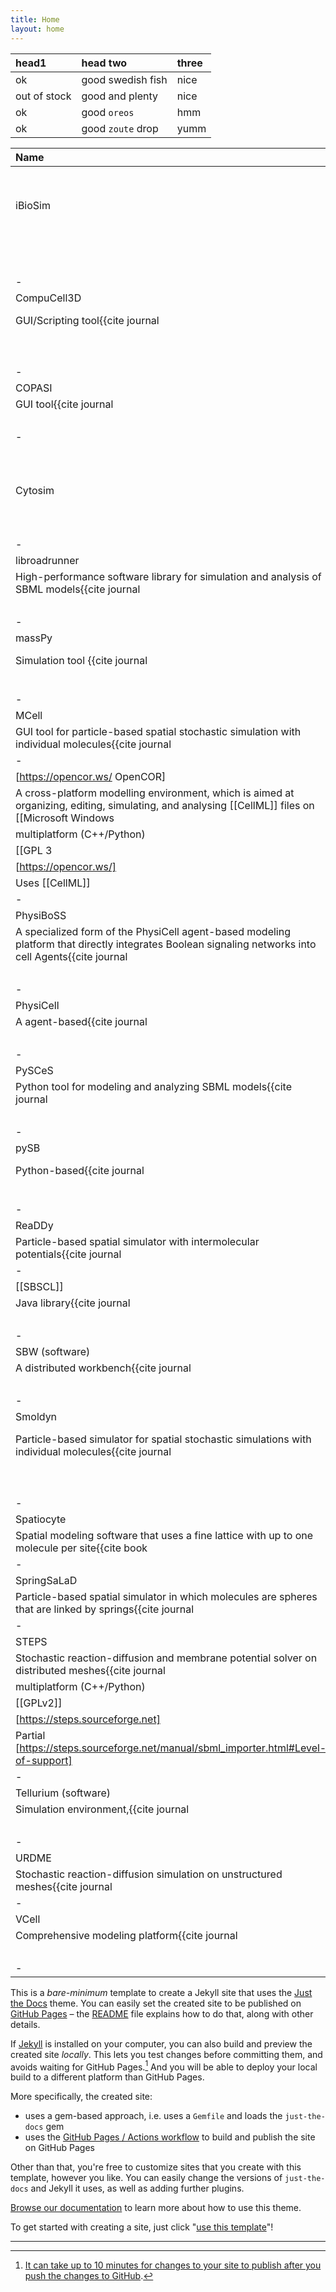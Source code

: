 ```yaml
---
title: Home
layout: home
---
```


| head1        | head two          | three |
|:-------------|:------------------|:------|
| ok           | good swedish fish | nice  |
| out of stock | good and plenty   | nice  |
| ok           | good `oreos`      | hmm   |
| ok           | good `zoute` drop | yumm  |


| Name         | Description/Notability | OS    | License | Site | SBML Support |
|:-------------|:-----------------------|:------|:--------|:-----|:-------------|
| iBioSim | iBioSim  is a computer-aided design (CAD) tool for the modeling, analysis, and design of genetic circuits.
||multiplatform (Java/C++) | Apache | https://github.com/MyersResearchGroup/iBioSim | Yes |
|-
| CompuCell3D
| GUI/Scripting tool<ref>{{cite journal |last1=Swat |first1=Maciej H. |last2=Thomas |first2=Gilberto L. |last3=Belmonte |first3=Julio M. |last4=Shirinifard |first4=Abbas |last5=Hmeljak |first5=Dimitrij |last6=Glazier |first6=James A. |title=Multi-Scale Modeling of Tissues Using CompuCell3D |journal=Methods in Cell Biology |date=2012 |volume=110 |pages=325–366 |doi=10.1016/B978-0-12-388403-9.00013-8|pmid=22482955 |pmc=3612985 |isbn=9780123884039 }}</ref> for building and simulating multicellular models.
||multiplatform (C++/Python)||MIT||[https://compucell3d.org/]|| Yes, but only for reactions.
|-
| COPASI
| GUI tool<ref>{{cite journal |last1=Bergmann |first1=Frank T. |last2=Hoops |first2=Stefan |last3=Klahn |first3=Brian |last4=Kummer |first4=Ursula |last5=Mendes |first5=Pedro |last6=Pahle |first6=Jürgen |last7=Sahle |first7=Sven |title=COPASI and its applications in biotechnology |journal=Journal of Biotechnology |date=November 2017 |volume=261 |pages=215–220 |doi=10.1016/j.jbiotec.2017.06.1200|pmid=28655634 |pmc=5623632 }}</ref><ref>{{cite journal |last1=Yeoh |first1=Jing Wui |last2=Ng |first2=Kai Boon Ivan |last3=Teh |first3=Ai Ying |last4=Zhang |first4=JingYun |last5=Chee |first5=Wai Kit David |last6=Poh |first6=Chueh Loo |title=An Automated Biomodel Selection System (BMSS) for Gene Circuit Designs |journal=ACS Synthetic Biology |date=19 July 2019 |volume=8 |issue=7 |pages=1484–1497 |doi=10.1021/acssynbio.8b00523|pmid=31035759 |s2cid=140321282 }}</ref> for analyzing and simulating SBML models.
||multiplatform (C++)||Artistic License||[http://www.copasi.org]|| Yes
|-
| Cytosim || Spatial simulator for flexible cytoskeletal filaments and motor proteins<ref>{{cite journal |last1=Nedelec |first1=Francois |last2=Foethke |first2=Dietrich |title=Collective Langevin dynamics of flexible cytoskeletal fibers |journal=New Journal of Physics |volume=9 |date=2007 |issue=11 |pages=427|doi=10.1088/1367-2630/9/11/427 |arxiv=0903.5178 |bibcode=2007NJPh....9..427N |s2cid=16924457 }}</ref> || Mac, Linux, Cygwin (C++) || GPL3 || [http://cytosim.org]|| Not applicable
|-
| libroadrunner
| High-performance software library for simulation and analysis of SBML models<ref>{{cite journal |last1=Somogyi |first1=Endre T. |last2=Bouteiller |first2=Jean-Marie |last3=Glazier |first3=James A. |last4=König |first4=Matthias |last5=Medley |first5=J. Kyle |last6=Swat |first6=Maciej H. |last7=Sauro |first7=Herbert M. |title=libRoadRunner: a high performance SBML simulation and analysis library: Table 1. |journal=Bioinformatics |date=15 October 2015 |volume=31 |issue=20 |pages=3315–3321 |doi=10.1093/bioinformatics/btv363|pmid=26085503 |pmc=4607739 }}</ref><ref>{{cite journal |last1=Ghaffarizadeh |first1=Ahmadreza |last2=Heiland |first2=Randy |last3=Friedman |first3=Samuel H. |last4=Mumenthaler |first4=Shannon M. |last5=Macklin |first5=Paul |title=PhysiCell: An open source physics-based cell simulator for 3-D multicellular systems |journal=PLOS Computational Biology |date=23 February 2018 |volume=14 |issue=2 |pages=e1005991 |doi=10.1371/journal.pcbi.1005991|pmid=29474446 |pmc=5841829 |bibcode=2018PLSCB..14E5991G }}</ref>
||multiplatform (C/C++)||Apache License||[https://github.com/sys-bio/roadrunner]|| Yes
|-
| massPy
| Simulation tool <ref>{{cite journal |last1=Haiman |first1=Zachary B. |last2=Zielinski |first2=Daniel C. |last3=Koike |first3=Yuko |last4=Yurkovich |first4=James T. |last5=Palsson |first5=Bernhard O. |title=MASSpy: Building, simulating, and visualizing dynamic biological models in Python using mass action kinetics |journal=PLOS Computational Biology |date=28 January 2021 |volume=17 |issue=1 |pages=e1008208 |doi=10.1371/journal.pcbi.1008208|pmid=33507922 |pmc=7872247 |bibcode=2021PLSCB..17E8208H }}</ref><ref>{{cite journal |last1=Foster |first1=Charles J |last2=Wang |first2=Lin |last3=Dinh |first3=Hoang V |last4=Suthers |first4=Patrick F |last5=Maranas |first5=Costas D |title=Building kinetic models for metabolic engineering |journal=Current Opinion in Biotechnology |date=February 2021 |volume=67 |pages=35–41 |doi=10.1016/j.copbio.2020.11.010|pmid=33360621 |s2cid=229690954 }}</ref>  that can work with COBRApy<ref>{{cite journal |last1=Ebrahim |first1=Ali |last2=Lerman |first2=Joshua A |last3=Palsson |first3=Bernhard O |last4=Hyduke |first4=Daniel R |title=COBRApy: COnstraints-Based Reconstruction and Analysis for Python |journal=BMC Systems Biology |date=December 2013 |volume=7 |issue=1 |pages=74 |doi=10.1186/1752-0509-7-74|pmid=23927696 |pmc=3751080 }}</ref>
||multiplatform (Python)||[[MIT]]||[https://github.com/SBRG/MASSpy]|| Yes
|-
| MCell
| GUI tool for particle-based spatial stochastic simulation with individual molecules<ref>{{cite journal |last1=Stiles |first1=Joel R. |last2=Van Helden |first2=Dirk |last3=Bartol |first3=Thomas M. |last4=Salpeter |first4=Edwin E. |last5=Salpeter |first5=Miriam M |title=Miniature endplate current rise times <100 us from improved dual recordings can be modeled with passive acetylcholine diffusion from a synaptic vesicle |journal=Proc. Natl. Acad. Sci. USA |date=1996 |volume=93 |issue=12 |pages=5747–5752|doi=10.1073/pnas.93.12.5747 |pmid=8650164 |pmc=39132 |doi-access=free }}</ref><ref>{{cite journal |last1=Stiles |first1=Joel R. |last2=Bartol |first2=Thomas M. |title=Monte Carlo methods for simulating realistic synaptic microphysiology using MCell |date=2001 |journal=Computational Neuroscience: Realistic Modeling for Experimentalists |pages=87–127}}</ref><ref>{{cite journal |last1=Kerr |first1=R |last2=Bartol |first2=TM |last3=Kaminsky |first3=B |last4=Dittrich |first4=M |last5=Chang |first5=JCJ |last6=Baden |first6=S |last7=Sejnowski |first7=TJ |last8=Stiles |first8=JR |title=Fast Monte Carlo simulation methods for biological reaction-diffusion systems in solution and on surfaces |date=2008 |journal=SIAM J. Sci. Comput. |volume=30 |issue=6 |pages=3126–3149|doi=10.1137/070692017 |pmid=20151023 |pmc=2819163 |bibcode=2008SJSC...30.3126K }}</ref> || multiplatform || [[MIT]] and [[GPLv2]] || [https://mcell.org/index.html]|| Not applicable
|-
|[https://opencor.ws/ OpenCOR]
|A cross-platform modelling environment, which is aimed at organizing, editing, simulating, and analysing [[CellML]] files on [[Microsoft Windows|Windows]], [[Linux]] and [[macOS]].
|multiplatform (C++/Python)
|[[GPL 3|GPLv3]]
|[https://opencor.ws/]
|Uses [[CellML]]
|-
| PhysiBoSS
| A specialized form of the PhysiCell agent-based modeling platform that directly integrates Boolean signaling networks into cell Agents<ref>{{cite journal |last1=Letort |first1=Gaelle |last2=Montagud |first2=Arnau |last3=Stoll |first3=Gautier |last4=Heiland |first4=Randy |last5=Barillot |first5=Emmanuel |last6=Macklin |first6=Paul |last7=Zinovyev |first7=Andrei |last8=Calzone |first8=Laurence |title=PhysiBoSS: a multi-scale agent-based modelling framework integrating physical dimension and cell signalling |journal=Bioinformatics |date=1 April 2019 |volume=35 |issue=7 |pages=1188–1196 |doi=10.1093/bioinformatics/bty766|pmid=30169736 |pmc=6449758 }}</ref>
||multiplatform (C++)||[[BSD-3]]||[https://github.com/PhysiBoSS/PhysiBoSS]|| Yes, but only for reactions
|-
| PhysiCell
| A agent-based<ref>{{cite journal |last1=Ghaffarizadeh |first1=Ahmadreza |last2=Heiland |first2=Randy |last3=Friedman |first3=Samuel H. |last4=Mumenthaler |first4=Shannon M. |last5=Macklin |first5=Paul |title=PhysiCell: An open source physics-based cell simulator for 3-D multicellular systems |journal=PLOS Computational Biology |date=23 February 2018 |volume=14 |issue=2 |pages=e1005991 |doi=10.1371/journal.pcbi.1005991|pmid=29474446 |pmc=5841829 |bibcode=2018PLSCB..14E5991G }}</ref> modeling framework for multicellular systems biology.
||multiplatform (C++)||[[BSD-3]]||[http://physicell.org]|| Yes, but only for reactions
|-
| PySCeS
| Python tool for modeling and analyzing SBML models<ref>{{cite journal |last1=Olivier |first1=B. G. |last2=Rohwer |first2=J. M. |last3=Hofmeyr |first3=J.-H. S. |title=Modelling cellular systems with PySCeS |journal=Bioinformatics |date=15 February 2005 |volume=21 |issue=4 |pages=560–561 |doi=10.1093/bioinformatics/bti046|pmid=15454409 }}</ref><ref>{{cite journal |last1=Mendoza-Cózatl |first1=David G. |last2=Moreno-Sánchez |first2=Rafael |title=Control of glutathione and phytochelatin synthesis under cadmium stress. Pathway modeling for plants |journal=Journal of Theoretical Biology |date=February 2006 |volume=238 |issue=4 |pages=919–936 |doi=10.1016/j.jtbi.2005.07.003|pmid=16125728 |bibcode=2006JThBi.238..919M }}</ref><ref>{{cite journal |last1=Ghaffarizadeh |first1=Ahmadreza |last2=Heiland |first2=Randy |last3=Friedman |first3=Samuel H. |last4=Mumenthaler |first4=Shannon M. |last5=Macklin |first5=Paul |title=PhysiCell: An open source physics-based cell simulator for 3-D multicellular systems |journal=PLOS Computational Biology |date=23 February 2018 |volume=14 |issue=2 |pages=e1005991 |doi=10.1371/journal.pcbi.1005991|pmid=29474446 |pmc=5841829 |bibcode=2018PLSCB..14E5991G }}</ref>
||multiplatform (Python)||[[BSD-3]]||[https://pysces.sourceforge.net/]|| Yes
|-
| pySB
| Python-based<ref>{{cite journal |last1=Stefan |first1=Melanie I. |last2=Bartol |first2=Thomas M. |last3=Sejnowski |first3=Terrence J. |last4=Kennedy |first4=Mary B. |title=Multi-state Modeling of Biomolecules |journal=PLOS Computational Biology |date=25 September 2014 |volume=10 |issue=9 |pages=e1003844 |doi=10.1371/journal.pcbi.1003844|pmid=25254957 |pmc=4201162 |bibcode=2014PLSCB..10E3844S }}</ref> platform with specialization in rule-based models.
||multiplatform (Python)||[[BSD-3]]||[https://pysb.org/]|| Partial
|-
| ReaDDy
| Particle-based spatial simulator with intermolecular potentials<ref>{{cite journal |last1=Schöneberg |first1=J. |last2=Ullrich |first2=A. |last3=Noé |first3=F. |date=2014 |title=Simulation tools for particle-based reaction-diffusion dynamics in continuous space |journal=BMC Biophys. |volume=7 |pages=1}}</ref> || Linux and Mac || Custom || [https://readdy.github.io/index.html]|| Not applicable
|-
| [[SBSCL]]
| Java library<ref>{{cite journal |last1=Panchiwala |first1=H |last2=Shah |first2=S |last3=Planatscher |first3=H |last4=Zakharchuk |first4=M |last5=König |first5=M |last6=Dräger |first6=A |title=The Systems Biology Simulation Core Library. |journal=Bioinformatics |date=23 September 2021 |volume=38 |issue=3 |pages=864–865 |doi=10.1093/bioinformatics/btab669 |pmid=34554191|pmc=8756180 }}</ref><ref>{{cite journal |last1=Tangherloni |first1=Andrea |last2=Nobile |first2=Marco S. |last3=Cazzaniga |first3=Paolo |last4=Capitoli |first4=Giulia |last5=Spolaor |first5=Simone |last6=Rundo |first6=Leonardo |last7=Mauri |first7=Giancarlo |last8=Besozzi |first8=Daniela |title=FiCoS: A fine-grained and coarse-grained GPU-powered deterministic simulator for biochemical networks |journal=PLOS Computational Biology |date=9 September 2021 |volume=17 |issue=9 |pages=e1009410 |doi=10.1371/journal.pcbi.1009410|pmid=34499658 |pmc=8476010 |bibcode=2021PLSCB..17E9410T }}</ref> with efficient and exhaustive support for SBML
||multiplatform (Java)||[[LGPL]]||[https://draeger-lab.github.io/SBSCL/]|| Yes
|-
| SBW (software)|SBW
| A distributed workbench<ref>{{cite journal |last1=Hucka |first1=M. |last2=Finney |first2=A. |last3=Sauro |first3=H. M. |last4=Bolouri |first4=H. |last5=Doyle |first5=J. |last6=Kitano |first6=H. |title=The Erato Systems Biology Workbench: Enabling Interaction and Exchange Between Software Tools for Computational Biology |journal=Biocomputing 2002 |date=December 2001 |pages=450–461 |doi=10.1142/9789812799623_0042|pmid=11928498 |isbn=978-981-02-4777-5 }}</ref><ref>{{cite journal |last1=Kawasaki |first1=Regiane |last2=Baraúna |first2=Rafael A. |last3=Silva |first3=Artur |last4=Carepo |first4=Marta S. P. |last5=Oliveira |first5=Rui |last6=Marques |first6=Rodolfo |last7=Ramos |first7=Rommel T. J. |last8=Schneider |first8=Maria P. C. |title=Reconstruction of the Fatty Acid Biosynthetic Pathway of Exiguobacterium antarcticum B7 Based on Genomic and Bibliomic Data |journal=BioMed Research International |date=2016 |volume=2016 |pages=1–9 |doi=10.1155/2016/7863706|pmid=27595107 |pmc=4993939 |doi-access=free }}</ref> that includes many modeling tools
||multiplatform (C/C++)||[[BSD-3]]||[https://sbw.sourceforge.net/]|| Yes
|-
| Smoldyn
| Particle-based simulator for spatial stochastic simulations with individual molecules<ref>{{cite journal |last1=Andrews |first1=Steven S. |last2=Bray |first2=Dennis |title=Stochastic simulation of chemical reactions with spatial resolution and single molecule detail |journal=Physical Biology |date=2004 |volume=1 |issue=3–4 |pages=137–151|doi=10.1088/1478-3967/1/3/001 |pmid=16204833 |bibcode=2004PhBio...1..137A |s2cid=16394428 }}</ref><ref>{{cite journal |last1=Andrews |first1=Steven S. |last2=Addy |first2= Nathan J. |last3= Brent |first3=Roger |last4=Arkin |first4=Adam P. |title=Detailed simulations of cell biology with Smoldyn 2.1 |journal=PLOS Comp. Biol. |date=2010 |volume=6 |issue=3 |pages=e1000705|doi=10.1371/journal.pcbi.1000705 |pmid=20300644 |pmc=2837389 |bibcode=2010PLSCB...6E0705A }}</ref><ref>{{cite journal |last1=Andrews |first1=Steven S. |title=Smoldyn: particle-based simulation with rule-based modeling, improved molecular interaction, and a library interface |journal=Bioinformatics |date=2017 |volume=33 |issue=5 |pages=710–717|doi=10.1093/bioinformatics/btw700 |pmid=28365760 }}</ref><ref>{{cite journal |last1=Singh |first1 =Dilawar |last2=Andrews |first2=Steven S. |title=Python interfaces for the Smoldyn simulator |journal=Bioinformatics |date=2022 |volume=38 |pages=291–293|doi =10.1093/bioinformatics/btab530 |pmid =34293100 }}</ref>
|| multiplatform (C/C++/Python)||[[LGPL]]||[https://www.smoldyn.org/]||Not applicable
|-
| Spatiocyte
| Spatial modeling software that uses a fine lattice with up to one molecule per site<ref>{{cite book |last1=Arjunan |first1=S.N.V. |last2= Takahashi |first2= K. |date=2017 |title=Multi-algorithm particle simulations with Spatiocyte |series=Methods in Molecular Biology |volume=1611 |pages=219–236}}</ref><ref>{{cite journal |last1=Arjunan |first1=S.N.V. |last2= Miyauchi |first2=A. |last3=Iwamoto |first3= K. |last4=Takahashi |first4=K. |date=2020 |title=pSpatiocyte: a high-performance simulator for intracellular reaction-diffusion systems |journal=BMC Bioinformatics |volume=21 |issue=1 |pages=33|doi=10.1186/s12859-019-3338-8 |pmid=31996129 |pmc=6990473 }}</ref> || multiplatform || Unknown || [https://spatiocyte.org]|| Not applicable
|-
| SpringSaLaD
| Particle-based spatial simulator in which molecules are spheres that are linked by springs<ref>{{cite journal |last1=Michalski |first1=P.J. |last2=Loew |first2=L.M. |date=2016 |title=SpringSaLaD: a spatial, particle-based biochemical simulation platform with excluded volume |journal=Biophys. J. |volume=110 |issue=3 |pages=523–529|doi=10.1016/j.bpj.2015.12.026 |pmid=26840718 |pmc=4744174 |bibcode=2016BpJ...110..523M }}</ref> || multiplatform || Unknown || [https://vcell.org/ssalad]|| Not applicable
|-
|STEPS
|Stochastic reaction-diffusion and membrane potential solver on distributed meshes<ref>{{cite journal |last1=Hepburn |first1=Iain |last2=Chen |first2=Weiliang |last3=Wils |first3=Stefan |last4=De Schutter |first4=Erik |title=STEPS: efficient simulation of stochastic reaction–diffusion models in realistic morphologies |journal=BMC Systems Biology |date=May 2012 |volume=7 |issue=1 |pages=36 |doi=10.1186/1752-0509-6-36|pmid=22574658 |s2cid=9165862 }}</ref><ref>{{cite journal |last1=Chen |first1=Weiliang |last2=De Schutter |first2=Erik |title=Parallel STEPS: Large Scale Stochastic Spatial Reaction-Diffusion Simulation with High Performance Computers |journal=Frontiers in Neuroinformatics |date=February 2017 |volume=11 |issue=1 |pages=13 |doi=10.3389/fninf.2017.00013|pmid=28239346 |pmc=5301017 |doi-access=free }}</ref><ref>{{cite journal |last1=Hepburn |first1=Iain |last2=Chen |first2=Weiliang |last3=De Schutter |first3=Erik |title=Accurate reaction-diffusion operator splitting on tetrahedral meshes for parallel stochastic molecular simulations |journal=The Journal of Chemical Physics |date=August 2016 |volume=145 |issue=5 |pages=054118 |doi=10.1063/1.4960034|pmid=27497550 |arxiv=1512.03126 |bibcode=2016JChPh.145e4118H |s2cid=17356298 }}</ref><ref>{{cite journal |last1=Chen |first1=Weiliang |last2=Carel |first2=Tristan |last3=Awile |first3=Omar |last4=Cantarutti |first4=Nicola |last5=Castiglioni |first5=Giacomo |last6=Cattabiani |first6=Alessandro |last7=Del Marmol |first7=Baudouin |last8=Hepburn |first8=Iain |last9=King |first9=James G. |last10=Kotsalos |first10=Christos |last11=Kumbhar |first11=Pramod |last12=Lallouette |first12=Jules |last13=Melchior |first13=Samuel |last14=Schürmann |first14=Felix |last15=De Schutter |first15=Erik |title=STEPS 4.0: Fast and memory-efficient molecular simulations of neurons at the nanoscale |journal=Frontiers in Neuroinformatics |date=October 2022 |volume=16  |doi=10.3389/fninf.2022.883742 |issn=1662-5196|doi-access=free }}</ref>
|multiplatform (C++/Python)
|[[GPLv2]]
|[https://steps.sourceforge.net]
|Partial [https://steps.sourceforge.net/manual/sbml_importer.html#Level-of-support]
|-
| Tellurium (software)|Tellurium
| Simulation environment,<ref>{{cite journal |last1=Choi |first1=Kiri |last2=Medley |first2=J. Kyle |last3=König |first3=Matthias |last4=Stocking |first4=Kaylene |last5=Smith |first5=Lucian |last6=Gu |first6=Stanley |last7=Sauro |first7=Herbert M. |title=Tellurium: An extensible python-based modeling environment for systems and synthetic biology |journal=Biosystems |date=September 2018 |volume=171 |pages=74–79 |doi=10.1016/j.biosystems.2018.07.006|pmid=30053414 |pmc=6108935 }}</ref><ref>{{cite journal |last1=Pease |first1=Nicholas A. |last2=Nguyen |first2=Phuc H.B. |last3=Woodworth |first3=Marcus A. |last4=Ng |first4=Kenneth K.H. |last5=Irwin |first5=Blythe |last6=Vaughan |first6=Joshua C. |last7=Kueh |first7=Hao Yuan |title=Tunable, division-independent control of gene activation timing by a polycomb switch |journal=Cell Reports |date=March 2021 |volume=34 |issue=12 |pages=108888 |doi=10.1016/j.celrep.2021.108888|pmid=33761349 |pmc=8024876 }}</ref> that packages multiple libraries into one platform.
||multiplatform (Python)||Apache License||[https://github.com/sys-bio/tellurium]|| Yes
|-
| URDME
| Stochastic reaction-diffusion simulation on unstructured meshes<ref>{{cite journal |last1=Drawert |first1=B. |last2=Engblom |first2=S. |last3=Hellander |first3=A |title=URDME: A modular framework for stochastic simulation of reaction-transport processes in complex geometries |journal=BMC Systems Biology |volume=6 |date=2012|page=76 |doi=10.1186/1752-0509-6-76 |pmid=22727185 |pmc=3439286 }}</ref> || MatLab on Mac, Linux || GPL3 || [http://urdme.github.io/urdme/]|| Not applicable
|-
| VCell
| Comprehensive modeling platform<ref>{{cite journal |last1=Schaff |first1=J. |last2=Fink |first2=C.C. |last3=Slepchenko |first3=B. |last4=Carson |first4=J.H. |last5=Loew |first5=L.M. |title=A general computational framework for modeling cellular structure and function |journal=Biophysical Journal |date=September 1997 |volume=73 |issue=3 |pages=1135–1146 |doi=10.1016/S0006-3495(97)78146-3|bibcode=1997BpJ....73.1135S |s2cid=39818739 }}</ref><ref>{{cite journal |last1=Cowan |first1=Ann E. |last2=Moraru |first2=Ion I. |last3=Schaff |first3=James C. |last4=Slepchenko |first4=Boris M. |last5=Loew |first5=Leslie M. |title=Spatial Modeling of Cell Signaling Networks |journal=Methods in Cell Biology |date=2012 |volume=110 |pages=195–221 |doi=10.1016/B978-0-12-388403-9.00008-4|pmid=22482950 |pmc=3519356 |isbn=9780123884039 }}</ref> for non-spatial, spatial, deterministic and stochastic simulations, including both reaction networks and reaction rules. 
||multiplatform (Java)||MIT||[https://vcell.org]|| Yes
|-



This is a *bare-minimum* template to create a Jekyll site that uses the [Just the Docs] theme. You can easily set the created site to be published on [GitHub Pages] – the [README] file explains how to do that, along with other details.

If [Jekyll] is installed on your computer, you can also build and preview the created site *locally*. This lets you test changes before committing them, and avoids waiting for GitHub Pages.[^1] And you will be able to deploy your local build to a different platform than GitHub Pages.

More specifically, the created site:

- uses a gem-based approach, i.e. uses a `Gemfile` and loads the `just-the-docs` gem
- uses the [GitHub Pages / Actions workflow] to build and publish the site on GitHub Pages

Other than that, you're free to customize sites that you create with this template, however you like. You can easily change the versions of `just-the-docs` and Jekyll it uses, as well as adding further plugins.

[Browse our documentation][Just the Docs] to learn more about how to use this theme.

To get started with creating a site, just click "[use this template]"!

----

[^1]: [It can take up to 10 minutes for changes to your site to publish after you push the changes to GitHub](https://docs.github.com/en/pages/setting-up-a-github-pages-site-with-jekyll/creating-a-github-pages-site-with-jekyll#creating-your-site).

[Just the Docs]: https://just-the-docs.github.io/just-the-docs/
[GitHub Pages]: https://docs.github.com/en/pages
[README]: https://github.com/just-the-docs/just-the-docs-template/blob/main/README.md
[Jekyll]: https://jekyllrb.com
[GitHub Pages / Actions workflow]: https://github.blog/changelog/2022-07-27-github-pages-custom-github-actions-workflows-beta/
[use this template]: https://github.com/just-the-docs/just-the-docs-template/generate

